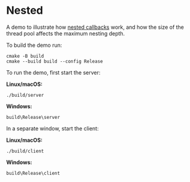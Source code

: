 # Nested

A demo to illustrate how [nested callbacks][1] work, and how the size of
the thread pool affects the maximum nesting depth.

To build the demo run:

```shell
cmake -B build
cmake --build build --config Release
```

To run the demo, first start the server:

**Linux/macOS:**

```shell
./build/server
```

**Windows:**

```shell
build\Release\server
```

In a separate window, start the client:

**Linux/macOS:**

```shell
./build/client
```

**Windows:**

```shell
build\Release\client
```

[1]: https://doc.zeroc.com/ice/3.7/client-server-features/the-ice-threading-model/nested-invocations
